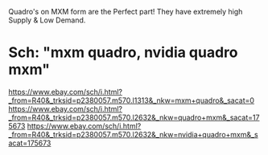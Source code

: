 Quadro's on MXM form are the Perfect part! They have extremely high Supply & Low Demand.

# Sch: "mxm quadro, nvidia quadro mxm"
https://www.ebay.com/sch/i.html?_from=R40&_trksid=p2380057.m570.l1313&_nkw=mxm+quadro&_sacat=0
https://www.ebay.com/sch/i.html?_from=R40&_trksid=p2380057.m570.l2632&_nkw=quadro+mxm&_sacat=175673
https://www.ebay.com/sch/i.html?_from=R40&_trksid=p2380057.m570.l2632&_nkw=nvidia+quadro+mxm&_sacat=175673
